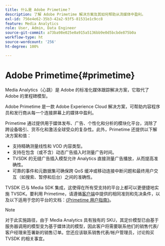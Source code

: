 ```yaml
---
title: 什么是 Adobe Primetime？
description: 了解 Adobe Primetime 解决方案及其如何帮助从流媒体中盈利。
exl-id: 756e4e62-35b3-42a2-93f5-81531e1c9cc8
feature: Media Analytics
role: User, Admin, Data Engineer
source-git-commit: a73ba98e025e0a915a5136bb9e0d5bcbde875b0a
workflow-type: ht
source-wordcount: '256'
ht-degree: 100%

---
```


# Adobe Primetime{#primetime}

Media Analytics（心跳）是 Adobe 的标准化媒体跟踪解决方案，它取代了 Adobe 的里程碑模型。

Adobe Primetime 是一款 Adobe Experience Cloud 解决方案，可帮助内容程序员和发行商从每一个连接屏幕上的媒体中盈利。

Primetime 通过提供用于媒体发布、广告、个性化和分析的模块化平台，消除了跨设备吸引、货币化和激活全球受众的复杂性。此外，Primetime 还提供以下解决方案和值：

* 支持精确测量线性和 VOD 内容类型。
* 支持在包含（或不含）动态广告插入时测量广告时间。
* TVSDK 的无缝广告插入模型允许 Analytics 直接测量广告播放，从而提高准确性。
* 可靠的事件和元数据集可确保跨 QoS 缓冲或移动连接中断问题和最终用户交互（如搜索、暂停和后台）之间的准确性。
<!--
* Integrated support for Nielsen DTVR (linear) with ID3 metadata and DCR with CMS metadata.
-->

TVSDK 已与 Media SDK 集成，这使得在所有受支持的平台上都可以更便捷地实施 TVSDK。<!--Primetime also supports the partnership with Nielsen.-->要利用 Primetime，请遵循[客户端](/help/legacy/intro-to-ava/implementation-paths/client-side-path.md)中提供的相同准则和先决条件，以及以下适用于您的平台的文档：[《Primetime 用户指南》](https://helpx.adobe.com/cn/primetime/user-guide.html)。

>[!NOTE]
>
>对于此实施路径，由于 Media Analytics 具有独有的 SKU，其定价模型已由基于服务器调用的模型变为基于媒体流的模型，因此客户将需要联系他们的销售代表/客户经理来签署新的销售订单。您还应该联系销售代表/帐户管理员，讨论购买 TVSDK 的相关事宜。
